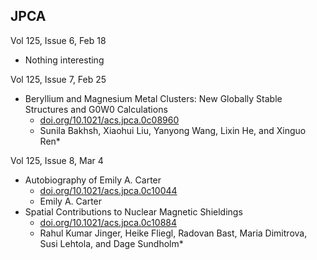 ## JPCA

Vol 125, Issue 6, Feb 18

* Nothing interesting

Vol 125, Issue 7, Feb 25
* Beryllium and Magnesium Metal Clusters: New Globally Stable Structures and G0W0 Calculations
  + [doi.org/10.1021/acs.jpca.0c08960](https://doi.org/10.1021/acs.jpca.0c08960)
  +  Sunila Bakhsh, Xiaohui Liu, Yanyong Wang, Lixin He, and Xinguo Ren*
  

Vol 125, Issue 8, Mar 4
* Autobiography of Emily A. Carter
  + [doi.org/10.1021/acs.jpca.0c10044](https://doi.org/10.1021/acs.jpca.0c10044)
  + Emily A. Carter
* Spatial Contributions to Nuclear Magnetic Shieldings
  + [doi.org/10.1021/acs.jpca.0c10884](https://doi.org/10.1021/acs.jpca.0c10884)
  + Rahul Kumar Jinger, Heike Fliegl, Radovan Bast, Maria Dimitrova, Susi Lehtola, and Dage Sundholm*
